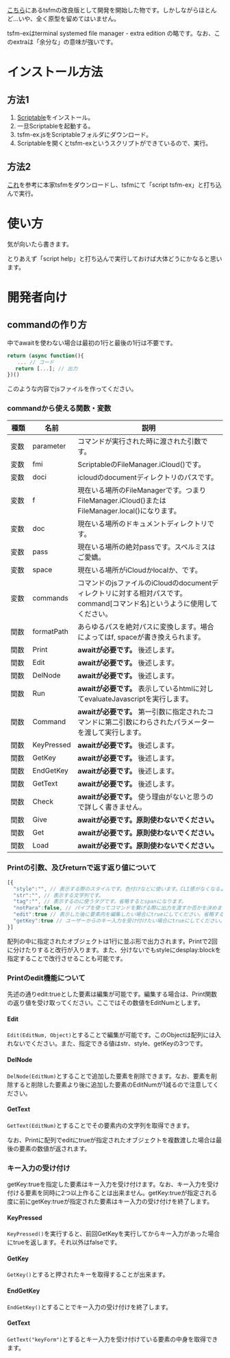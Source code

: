 [こちら](https://github.com/a-ori-a/Widgets)にあるtsfmの改良版として開発を開始した物です。しかしながらほとんど…いや、全く原型を留めてはいません。

tsfm-exはterminal systemed file manager - extra edition の略です。なお、このextraは「余分な」の意味が強いです。

# インストール方法
## 方法1
1. [Scriptable](https://apps.apple.com/app/id1405459188)をインストール。
2. 一旦Scriptableを起動する。
3. tsfm-ex.jsをScriptableフォルダにダウンロード。
4. Scriptableを開くとtsfm-exというスクリプトができているので、実行。

## 方法2
[これ](https://github.com/a-ori-a/Widgets)を参考に本家tsfmをダウンロードし、tsfmにて「script tsfm-ex」と打ち込んで実行。

# 使い方
気が向いたら書きます。

とりあえず「script help」と打ち込んで実行しておけば大体どうにかなると思います。

# 開発者向け
## commandの作り方

中でawaitを使わない場合は最初の1行と最後の1行は不要です。
```javascript
return (async function(){
　　... // コード
　 return [...]; // 出力
})()
```
このような内容でjsファイルを作ってください。
### commandから使える関数・変数
| 種類 | 名前 | 説明 |
| ---- | ---- | ---- |
| 変数 | parameter | コマンドが実行された時に渡された引数です。 |
| 変数 | fmi | ScriptableのFileManager.iCloud()です。 |
| 変数 | doci | icloudのdocumentディレクトリのパスです。 |
| 変数　| f | 現在いる場所のFileManagerです。つまりFileManager.iCloud()またはFileManager.local()になります。 |
| 変数　| doc | 現在いる場所のドキュメントディレクトリです。 |
| 変数 | pass | 現在いる場所の絶対passです。スペルミスはご愛嬌。 |
| 変数　| space | 現在いる場所がiCloudかlocalか、です。 |
| 変数 | commands | コマンドのjsファイルのiCloudのdocumentディレクトリに対する相対パスです。command[コマンド名]というように使用してください。 |
| 関数 | formatPath | あらゆるパスを絶対パスに変換します。場合によってはf, spaceが書き換えられます。 |
| 関数 | Print | **awaitが必要です。** 後述します。 |
| 関数 | Edit | **awaitが必要です。** 後述します。 |
| 関数 | DelNode | **awaitが必要です。** 後述します。 |
| 関数 | Run | **awaitが必要です。** 表示しているhtmlに対してevaluateJavascriptを実行します。 |
| 関数 | Command | **awaitが必要です。** 第一引数に指定されたコマンドに第二引数にわらされたパラメーターを渡して実行します。 |
| 関数 | KeyPressed | **awaitが必要です。** 後述します。 |
| 関数 | GetKey | **awaitが必要です。** 後述します。 |
| 関数 | EndGetKey | **awaitが必要です。** 後述します。 |
| 関数 | GetText | **awaitが必要です。** 後述します。 |
| 関数 | Check | **awaitが必要です。** 使う理由がないと思うので詳しく書きません。 |
| 関数 | Give | **awaitが必要です。原則使わないでください。** |
| 関数 | Get | **awaitが必要です。原則使わないでください。** |
| 関数 | Load | **awaitが必要です。原則使わないでください。** |

### Printの引数、及びreturnで返す返り値について
```javascript
[{
  "style":"", // 表示する際のスタイルです。色付けなどに使います。CLI感がなくなるような設定はタブー。
  "str":"", // 表示する文字列です。
  "tag":"", // 表示するのに使うタグです。省略するとspanになります。
  "notPara":false, // パイプを使ってコマンドを繋げる際に出力を渡すか否かを決めます。省略するとfalseになります。
  "edit":true // 表示した後に要素内を編集したい場合にtrueにしてください。省略するとfalseになります。
  "getKey":true // ユーザーからのキー入力を受け付けたい場合にtrueにしてください。省略するとfalseになります。
}]
```
配列の中に指定されたオブジェクトは1行に並ぶ形で出力されます。Printで2回に分けたりすると改行が入ります。また、分けないでもstyleにdesplay:blockを指定することで改行させることも可能です。

### Printのedit機能について
先述の通りedit:trueとした要素は編集が可能です。編集する場合は、Print関数の返り値を受け取ってください。ここではその数値をEditNumとします。

#### Edit
`Edit(EditNum, Object)`とすることで編集が可能です。このObjectは配列には入れないでください。また、指定できる値はstr、style、getKeyの3つです。

#### DelNode
`DelNode(EditNum)`とすることで追加した要素を削除できます。なお、要素を削除すると削除した要素より後に追加した要素のEditNumが1減るので注意してください。

#### GetText
`GetText(EditNum)`とすることでその要素内の文字列を取得できます。

なお、Printに配列でeditにtrueが指定されたオブジェクトを複数渡した場合は最後の要素の数値が返されます。

### キー入力の受け付け
getKey:trueを指定した要素はキー入力を受け付けます。なお、キー入力を受け付ける要素を同時に2つ以上作ることは出来ません。getKey:trueが指定される度に前にgetKey:trueが指定された要素はキー入力の受け付けを終了します。

#### KeyPressed
`KeyPressed()`を実行すると、前回GetKeyを実行してからキー入力があった場合にtrueを返します。それ以外はfalseです。

#### GetKey
`GetKey()`とすると押されたキーを取得することが出来ます。

#### EndGetKey
`EndGetKey()`とすることでキー入力の受け付けを終了します。

#### GetText
`GetText("keyForm")`とするとキー入力を受け付けている要素の中身を取得できます。
